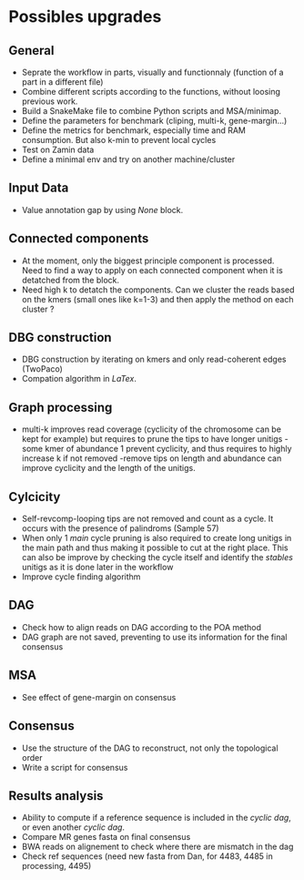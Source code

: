 # Possibles upgrades

## General

- Seprate the workflow in parts, visually and functionnaly (function of a part in a different file)
- Combine different scripts according to the functions, without loosing previous work.
- Build a SnakeMake file to combine Python scripts and MSA/minimap.
- Define the parameters for benchmark (cliping, multi-k, gene-margin...)
- Define the metrics for benchmark, especially time and RAM consumption. But also k-min to prevent local cycles
- Test on Zamin data
- Define a minimal env and try on another machine/cluster

## Input Data

- Value annotation gap by using *None* block.

## Connected components

- At the moment, only the biggest principle component is processed. Need to find a way to apply on each connected component when it is detatched from the block.
- Need high k to detatch the components. Can we cluster the reads based on the kmers (small ones like k=1-3) and then apply the method on each cluster ?

## DBG construction
- DBG construction by iterating on kmers and only read-coherent edges (TwoPaco)
- Compation algorithm in *LaTex*.

## Graph processing

- multi-k improves read coverage (cyclicity of the chromosome can be kept for example) but requires to prune the tips to have longer unitigs
-some kmer of abundance 1 prevent cyclicity, and thus requires to highly increase k if not removed
-remove tips on length and abundance can improve cyclicity and the length of the unitigs.

## Cylcicity
- Self-revcomp-looping tips are not removed and count as a cycle. It occurs with the presence of palindroms (Sample 57) 
- When only 1 *main* cycle pruning is also required to create long unitigs in the main path and thus making it possible to cut at the right place. This can also be improve by checking the cycle itself and identify the *stables* unitigs as it is done later in the workflow
- Improve cycle finding algorithm

## DAG

- Check how to align reads on DAG according to the POA method
- DAG graph are not saved, preventing to use its information for the final consensus

## MSA

- See effect of gene-margin on consensus

## Consensus

- Use the structure of the DAG to reconstruct, not only the topological order
- Write a script for consensus


## Results analysis

- Ability to compute if a reference sequence is included in the *cyclic dag*, or even another *cyclic dag*.
- Compare MR genes fasta on final consensus
- BWA reads on alignement to check where there are mismatch in the dag
- Check ref sequences (need new fasta from Dan, for 4483, 4485 in processing, 4495)



